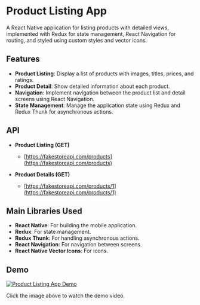 # Product Listing App

A React Native application for listing products with detailed views, implemented with Redux for state management, React Navigation for routing, and styled using custom styles and vector icons.

## Features

- **Product Listing**: Display a list of products with images, titles, prices, and ratings.
- **Product Detail**: Show detailed information about each product.
- **Navigation**: Implement navigation between the product list and detail screens using React Navigation.
- **State Management**: Manage the application state using Redux and Redux Thunk for asynchronous actions.

## API

- **Product Listing (GET)**
  - [https://fakestoreapi.com/products](https://fakestoreapi.com/products)

- **Product Details (GET)**
  - [https://fakestoreapi.com/products/1](https://fakestoreapi.com/products/1)

## Main Libraries Used

- **React Native**: For building the mobile application.
- **Redux**: For state management.
- **Redux Thunk**: For handling asynchronous actions.
- **React Navigation**: For navigation between screens.
- **React Native Vector Icons**: For icons.

## Demo

[![Product Listing App Demo](https://drive.google.com/uc?export=view&id=1b0RSjKTCHiJQV6XOE8OXQKVDZI2Fvk21)](https://drive.google.com/file/d/1b0RSjKTCHiJQV6XOE8OXQKVDZI2Fvk21/view?usp=drive_link)

Click the image above to watch the demo video.
